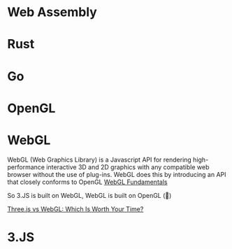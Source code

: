 
# Web Assembly
# Rust
# Go
# OpenGL
# WebGL
WebGL (Web Graphics Library) is a Javascript API for rendering high-performance interactive 3D and 2D graphics with any compatible web browser without the use of plug-ins. WebGL does this by introducing an API that closely conforms to OpenGL
[WebGL Fundamentals](https://webglfundamentals.org/)

So 3.JS is built on WebGL, WebGL is built on OpenGL (🤯)

[Three.js vs WebGL: Which Is Worth Your Time?](https://aircada.com/three-js-vs-webgl/)
# 3.JS